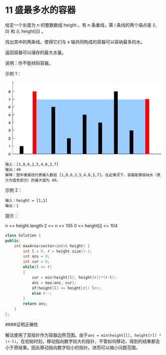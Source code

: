 # 11 盛最多水的容器

给定一个长度为 n 的整数数组 height 。有 n 条垂线，第 i 条线的两个端点是 (i, 0) 和 (i, height[i]) 。

找出其中的两条线，使得它们与 x 轴共同构成的容器可以容纳最多的水。

返回容器可以储存的最大水量。

说明：你不能倾斜容器。

 

示例 1：

![11](../Src/image/11.jpg "示例1")

    输入：[1,8,6,2,5,4,8,3,7]
    输出：49 
    解释：图中垂直线代表输入数组 [1,8,6,2,5,4,8,3,7]。在此情况下，容器能够容纳水（表示为蓝色部分）的最大值为 49。

示例 2：

    输入：height = [1,1]
    输出：1

提示：

n == height.length
2 <= n <= 105
0 <= height[i] <= 104

```cpp
class Solution {
public:
    int maxArea(vector<int>& height) {
        int l = 0, r = height.size()-1;
        int ans = 0;
        int cur = 0;
        while(l <= r)
        {
            cur = min(height[l], height[r])*(r-l);
            ans = max(ans, cur);
            if(height[l] <= height[r]) l++;
            else r--;
        }
        return ans;
    }
};
```

####证明正确性

解法使用了双指针作为容器边界范围。由于`ans = min(height[l], height[r]) * (r-l)`，在初始时刻，移动指向数字较大的指针，不管如何移动，得到的结果都会小于原结果。因此移动指向数字较小的指针。进而可以缩小问题范围。
